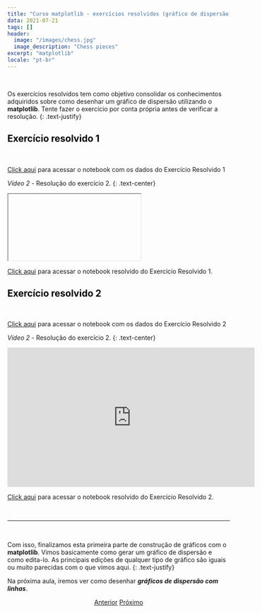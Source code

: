 ```yaml
---
title: "Curso matplotlib - exercícios resolvidos (gráfico de dispersão)"
data: 2021-07-21
tags: []
header:
  image: "/images/chess.jpg"
  image_description: "Chess pieces"
excerpt: "matplotlib"
locale: "pt-br"
---
```


<br>

Os exercícios resolvidos tem como objetivo consolidar os conhecimentos adquiridos sobre como desenhar um gráfico de dispersão utilizando o **matplotlib**. Tente fazer o exercício por conta própria antes de verificar a resolução.
{: .text-justify}

<h2><a style="color:black" id="">Exercício resolvido 1</a></h2>

<br>

[Click aqui](https://github.com/andersonmdcanteli/matplotlib-course/blob/main/curso/grafico-dispersao/aula/Exerc%C3%ADcio-Resolvido-1.ipynb) para acessar o notebook com os dados do Exercício Resolvido 1

*Vídeo 2* - Resolução do exercício	2.
{: .text-center}
<iframe></iframe>


[Click aqui](https://github.com/andersonmdcanteli/matplotlib-course/blob/main/curso/grafico-dispersao/aula/Exerc%C3%ADcio-Resolvido-1-final.ipynb) para acessar o notebook resolvido do Exercício Resolvido 1.


<h2><a style="color:black" id="">Exercício resolvido 2</a></h2>


<br>

[Click aqui](https://github.com/andersonmdcanteli/matplotlib-course/blob/main/curso/grafico-dispersao/aula/Exercicio-Resolvido-2.ipynb) para acessar o notebook com os dados do Exercício Resolvido 2

*Vídeo 2* - Resolução do exercício 2.
{: .text-center}
<iframe width="560" height="315" src="https://www.youtube.com/embed/yTabC4PTY_4" title="YouTube video player" frameborder="0" allow="accelerometer; autoplay; clipboard-write; encrypted-media; gyroscope; picture-in-picture" allowfullscreen></iframe>

<br>


[Click aqui](https://github.com/andersonmdcanteli/matplotlib-course/blob/main/curso/grafico-dispersao/aula/Exercicio-Resolvido-2-final.ipynb) para acessar o notebook resolvido do Exercício Resolvido 2.

<br>

<hr>

<br>

Com isso, finalizamos esta primeira parte de construção de gráficos com o **matplotlib**. Vimos basicamente como gerar um gráfico de dispersão e como edita-lo. As principais edições de qualquer tipo de gráfico são iguais ou muito parecidas com o que vimos aqui.
{: .text-justify}

Na próxima aula, iremos ver como desenhar ***gráficos de dispersão com linhas***.


<p style="text-align: center">
  <a href="/Curso-matplotlib-16" class="btn btn--success">Anterior</a>
  <a href="/Curso-matplotlib-18" class="btn btn--success">Próximo</a>
</p>
